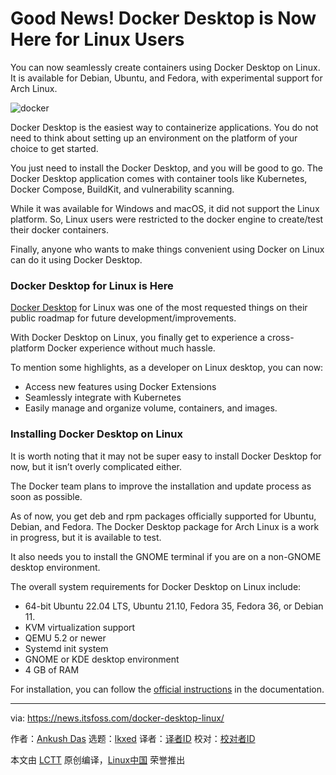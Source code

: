 [#]: subject: "Good News! Docker Desktop is Now Here for Linux Users"
[#]: via: "https://news.itsfoss.com/docker-desktop-linux/"
[#]: author: "Ankush Das https://news.itsfoss.com/author/ankush/"
[#]: collector: "lkxed"
[#]: translator: " "
[#]: reviewer: " "
[#]: publisher: " "
[#]: url: " "

Good News! Docker Desktop is Now Here for Linux Users
======
You can now seamlessly create containers using Docker Desktop on Linux. It is available for Debian, Ubuntu, and Fedora, with experimental support for Arch Linux.

![docker][1]

Docker Desktop is the easiest way to containerize applications. You do not need to think about setting up an environment on the platform of your choice to get started.

You just need to install the Docker Desktop, and you will be good to go. The Docker Desktop application comes with container tools like Kubernetes, Docker Compose, BuildKit, and vulnerability scanning.

While it was available for Windows and macOS, it did not support the Linux platform. So, Linux users were restricted to the docker engine to create/test their docker containers.

Finally, anyone who wants to make things convenient using Docker on Linux can do it using Docker Desktop.

### Docker Desktop for Linux is Here

[Docker Desktop][2] for Linux was one of the most requested things on their public roadmap for future development/improvements.

With Docker Desktop on Linux, you finally get to experience a cross-platform Docker experience without much hassle.

To mention some highlights, as a developer on Linux desktop, you can now:

* Access new features using Docker Extensions
* Seamlessly integrate with Kubernetes
* Easily manage and organize volume, containers, and images.

### Installing Docker Desktop on Linux

It is worth noting that it may not be super easy to install Docker Desktop for now, but it isn’t overly complicated either.

The Docker team plans to improve the installation and update process as soon as possible.

As of now, you get deb and rpm packages officially supported for Ubuntu, Debian, and Fedora. The Docker Desktop package for Arch Linux is a work in progress, but it is available to test.

It also needs you to install the GNOME terminal if you are on a non-GNOME desktop environment.

The overall system requirements for Docker Desktop on Linux include:

* 64-bit Ubuntu 22.04 LTS, Ubuntu 21.10, Fedora 35, Fedora 36, or Debian 11.
* KVM virtualization support
* QEMU 5.2 or newer
* Systemd init system
* GNOME or KDE desktop environment
* 4 GB of RAM

For installation, you can follow the [official instructions][3] in the documentation.

--------------------------------------------------------------------------------

via: https://news.itsfoss.com/docker-desktop-linux/

作者：[Ankush Das][a]
选题：[lkxed][b]
译者：[译者ID](https://github.com/译者ID)
校对：[校对者ID](https://github.com/校对者ID)

本文由 [LCTT](https://github.com/LCTT/TranslateProject) 原创编译，[Linux中国](https://linux.cn/) 荣誉推出

[a]: https://news.itsfoss.com/author/ankush/
[b]: https://github.com/lkxed
[1]: https://news.itsfoss.com/wp-content/uploads/2022/05/docker-desktop-available-on-linux.jpg
[2]: https://www.docker.com/products/docker-desktop/
[3]: https://docs.docker.com/desktop/linux/install/
